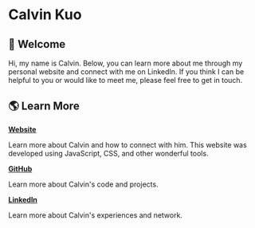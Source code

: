# Calvin Kuo

## 🏡 Welcome

Hi, my name is Calvin. Below, you can learn more about me through my personal website and connect with me on LinkedIn. 
If you think I can be helpful to you or would like to meet me, please feel free to get in touch.

## 🌎 Learn More

[**Website**](https://calvin-kuo.github.io/calvinkuo/)

Learn more about Calvin and how to connect with him. This website was developed using JavaScript, CSS, and other wonderful tools.

[**GitHub**](https://github.com/calvin-kuo)

Learn more about Calvin's code and projects.

[**LinkedIn**](https://www.linkedin.com/in/calvin-y-kuo/)

Learn more about Calvin's experiences and network.
